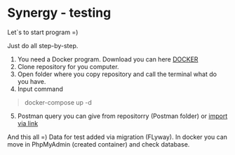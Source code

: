 # Synergy - testing
Let`s to start program =)

Just do all step-by-step.

1) You need a Docker program. Download you can here [DOCKER](https://www.docker.com/)
2) Clone repository for you computer.
3) Open folder where you copy repository  and call the terminal what do you have.
4) Input command 
> docker-compose up -d

5) Postman query you can give from repositorry (Postman folder) or [import via link](https://www.getpostman.com/collections/e4b57528b7c973cc1c96)

And this all =) Data for test added via migration (FLyway). In docker you can move in PhpMyAdmin (created container) and check database.
